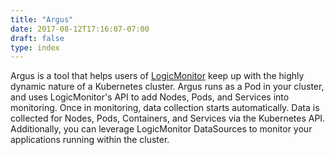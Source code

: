 ```yaml
---
title: "Argus"
date: 2017-08-12T17:16:07-07:00
draft: false
type: index
---
```


Argus is a tool that helps users of [LogicMonitor](https://www.logicmonitor.com)
 keep up with the highly dynamic nature of a Kubernetes cluster. Argus runs as a
 Pod in your cluster, and uses LogicMonitor's API to add Nodes, Pods, and
 Services into monitoring. Once in monitoring, data collection starts
 automatically. Data is collected for Nodes, Pods, Containers, and Services via
 the Kubernetes API. Additionally, you can leverage LogicMonitor DataSources to
 monitor your applications running within the cluster.

<!-- __*"And the goddess stirred in him unwearying strength: sleep never fell upon his eyes; but he kept sure watch always."*__

Hesiod or Cercops of Miletus, Aegimius Frag 5. -->
